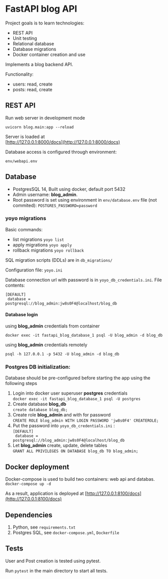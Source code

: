 # FastAPI blog API
Project goals is to learn technologies:
* REST API
* Unit testing
* Relational database
* Database migrations
* Docker container creation and use

Implements a blog backend API.

Functionality:
* users: read, create
* posts: read, create

## REST API
Run web server in development mode

```uvicorn blog.main:app --reload```

Server is loaded at  
[http://127.0.0.1:8000/docs](http://127.0.0.1:8000/docs)

Database access is configured through environment:

```env/webapi.env```

## Database

* PostgresSQL 14, Built using docker, default port 5432
* Admin username: **blog_admin**.
* Root password is set using environment in ```env/database.env``` file (not commited): ```POSTGRES_PASSWORD=password``` 

### yoyo migrations
Basic commands:
* list migrations ```yoyo list```
* apply migrations ```yoyo apply```
* rollback migrations ```yoyo rollback```

SQL migration scripts (DDLs) are in ```db_migrations/```

Configuration file: ``yoyo.ini``

Database connection url with password is in ``yoyo_db_credentials.ini``. File contents:

<code>[DEFAULT]<br/>
database = postgresql://blog_admin:jw8s0F4@localhost/blog_db</code>

#### Database login
using **blog_admin** credentials from container

```docker exec -it fastapi_blog_database_1 psql -U blog_admin -d blog_db```

using **blog_admin** credentials remotely

``psql -h 127.0.0.1 -p 5432 -U blog_admin -d blog_db``

### Postgres DB initialization:
Database should be pre-configured before starting the app using the following steps

1. Login into docker user superuser **postgres** credentials  
```docker exec -it fastapi_blog_database_1 psql -U postgres```
2. Create database **blog_db**  
```create database blog_db;```<br/>
3. Create role **blog_admin** and with for password  
```CREATE ROLE blog_admin WITH LOGIN PASSWORD 'jw8s0F4' CREATEROLE;```
4. Put the password into ``yoyo_db_credentials.ini`` :  
<code>[DEFAULT]<br/>
database = postgresql://blog_admin:jw8s0F4@localhost/blog_db</code>
6. Let **blog_admin** create, update, delete tables   
```GRANT ALL PRIVILEGES ON DATABASE blog_db TO blog_admin;```

## Docker deployment
Docker-compose is used to build two containers: web api and databas.  
```docker-compose up -d```

As a result, application is deployed at [http://127.0.0.1:8100/docs](http://127.0.0.1:8100/docs)

## Dependencies
1. Python, see ```requirements.txt```
2. Postgres SQL, see ```docker-compose.yml```, ```Dockerfile``` 
  
## Tests
User and Post creation is tested using pytest.

Run ```pytest``` in the main directory to start all tests.

